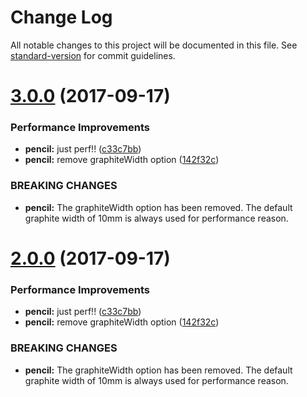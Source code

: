 # Change Log

All notable changes to this project will be documented in this file. See [standard-version](https://github.com/conventional-changelog/standard-version) for commit guidelines.

<a name="3.0.0"></a>
# [3.0.0](https://github.com/vm-component/vm-add/compare/v6.3.2...v3.0.0) (2017-09-17)


### Performance Improvements

* **pencil:** just perf!! ([c33c7bb](https://github.com/vm-component/vm-add/commit/c33c7bb))
* **pencil:** remove graphiteWidth option ([142f32c](https://github.com/vm-component/vm-add/commit/142f32c))


### BREAKING CHANGES

* **pencil:** The graphiteWidth option has been removed. The default graphite width of 10mm is always used for performance reason.



<a name="2.0.0"></a>
# [2.0.0](https://github.com/vm-component/vm-add/compare/v6.3.2...v2.0.0) (2017-09-17)


### Performance Improvements

* **pencil:** just perf!! ([c33c7bb](https://github.com/vm-component/vm-add/commit/c33c7bb))
* **pencil:** remove graphiteWidth option ([142f32c](https://github.com/vm-component/vm-add/commit/142f32c))


### BREAKING CHANGES

* **pencil:** The graphiteWidth option has been removed. The default graphite width of 10mm is always used for performance reason.

